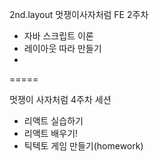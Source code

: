 2nd.layout
멋쟁이사자처럼 FE 2주차
  - 자바 스크립트 이론
  - 레이아웃 따라 만들기
  - 
=====

멋쟁이 사자처럼 4주차 세션

- 리액트 실습하기
- 리액트 배우기!
- 틱텍토 게임 만들기(homework)